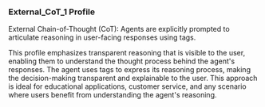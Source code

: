 ### External_CoT_1 Profile

External Chain-of-Thought (CoT): Agents are explicitly prompted to articulate reasoning in user-facing responses using <thoughts> tags.

This profile emphasizes transparent reasoning that is visible to the user, enabling them to understand the thought process behind the agent's responses. The agent uses <thoughts> tags to express its reasoning process, making the decision-making transparent and explainable to the user. This approach is ideal for educational applications, customer service, and any scenario where users benefit from understanding the agent's reasoning.
